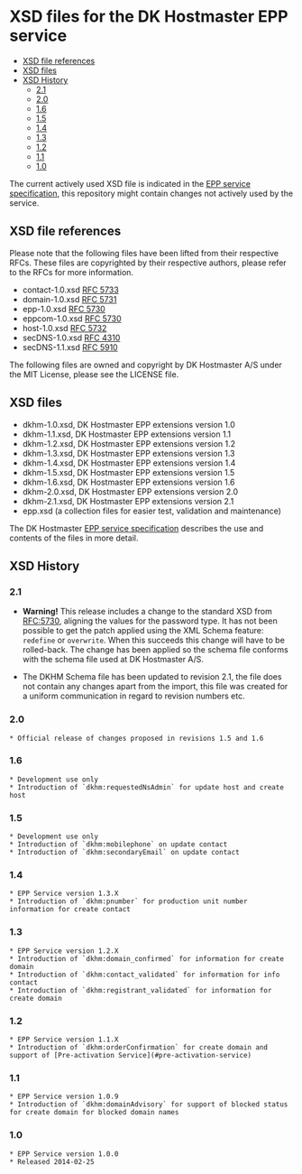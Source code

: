 # XSD files for the DK Hostmaster EPP service

<!-- MarkdownTOC depth=4 -->

- [XSD file references](#xsd-file-references)
- [XSD files](#xsd-files)
- [XSD History](#xsd-history)
	- [2.1](#21)
	- [2.0](#20)
	- [1.6](#16)
	- [1.5](#15)
	- [1.4](#14)
	- [1.3](#13)
	- [1.2](#12)
	- [1.1](#11)
	- [1.0](#10)

<!-- /MarkdownTOC -->

The current actively used XSD file is indicated in the [EPP service specification](https://github.com/DK-Hostmaster/epp-service-specification), this repository might contain changes not actively used by the service.

<a name="xsd-file-references"></a>
## XSD file references

Please note that the following files have been lifted from their respective RFCs. These files are copyrighted 
by their respective authors, please refer to the RFCs for more information.

* contact-1.0.xsd [RFC 5733](http://datatracker.ietf.org/doc/rfc5733/)
* domain-1.0.xsd [RFC 5731](http://datatracker.ietf.org/doc/rfc5731/)
* epp-1.0.xsd [RFC 5730](http://datatracker.ietf.org/doc/rfc5730/)
* eppcom-1.0.xsd [RFC 5730](http://datatracker.ietf.org/doc/rfc5730/)
* host-1.0.xsd [RFC 5732](http://datatracker.ietf.org/doc/rfc5732/)
* secDNS-1.0.xsd [RFC 4310](http://datatracker.ietf.org/doc/rfc4310/)
* secDNS-1.1.xsd [RFC 5910](http://datatracker.ietf.org/doc/rfc5910/)

The following files are owned and copyright by DK Hostmaster A/S under the MIT License, please see the LICENSE file.

<a name="xsd-files"></a>
## XSD files

* dkhm-1.0.xsd, DK Hostmaster EPP extensions version 1.0
* dkhm-1.1.xsd, DK Hostmaster EPP extensions version 1.1
* dkhm-1.2.xsd, DK Hostmaster EPP extensions version 1.2
* dkhm-1.3.xsd, DK Hostmaster EPP extensions version 1.3
* dkhm-1.4.xsd, DK Hostmaster EPP extensions version 1.4
* dkhm-1.5.xsd, DK Hostmaster EPP extensions version 1.5
* dkhm-1.6.xsd, DK Hostmaster EPP extensions version 1.6
* dkhm-2.0.xsd, DK Hostmaster EPP extensions version 2.0
* dkhm-2.1.xsd, DK Hostmaster EPP extensions version 2.1
* epp.xsd (a collection files for easier test, validation and maintenance)

The DK Hostmaster [EPP service specification](https://github.com/DK-Hostmaster/epp-service-specification) describes the use and contents of the files in more detail.

<a name="xsd-history"></a>
## XSD History

<a name="21"></a>
### 2.1

- **Warning!** This release includes a change to the standard XSD from [RFC:5730](https://tools.ietf.org/html/rfc5730), aligning the values for the password type. It has not been possible to get the patch applied using the XML Schema feature: `redefine` or `overwrite`. When this succeeds this change will have to be rolled-back. The change has been applied so the schema file conforms with the schema file used at DK Hostmaster A/S.

- The DKHM Schema file has been updated to revision 2.1, the file does not contain any changes apart from the import, this file was created for a uniform communication in regard to revision numbers etc.

<a name="20"></a>
### 2.0

	* Official release of changes proposed in revisions 1.5 and 1.6

<a name="16"></a>
### 1.6

	* Development use only
	* Introduction of `dkhm:requestedNsAdmin` for update host and create host

<a name="15"></a>
### 1.5

	* Development use only
	* Introduction of `dkhm:mobilephone` on update contact
	* Introduction of `dkhm:secondaryEmail` on update contact

<a name="14"></a>
### 1.4

	* EPP Service version 1.3.X
	* Introduction of `dkhm:pnumber` for production unit number information for create contact

<a name="13"></a>
### 1.3

	* EPP Service version 1.2.X
	* Introduction of `dkhm:domain_confirmed` for information for create domain
	* Introduction of `dkhm:contact_validated` for information for info contact
	* Introduction of `dkhm:registrant_validated` for information for create domain

<a name="12"></a>
### 1.2

	* EPP Service version 1.1.X
	* Introduction of `dkhm:orderConfirmation` for create domain and support of [Pre-activation Service](#pre-activation-service)

<a name="11"></a>
### 1.1

	* EPP Service version 1.0.9
	* Introduction of `dkhm:domainAdvisory` for support of blocked status for create domain for blocked domain names

<a name="10"></a>
### 1.0

	* EPP Service version 1.0.0
	* Released 2014-02-25
